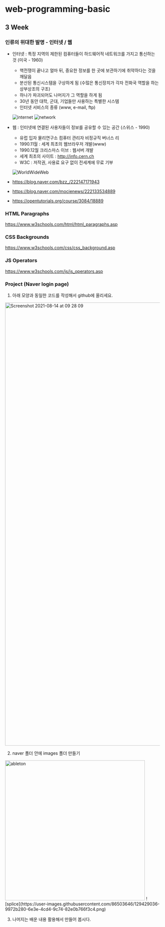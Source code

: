 # web-programming-basic

## 3 Week

### 인류의 위대한 발명 - 인터넷 / 웹
- 인터넷 : 특정 지역의 제한된 컴퓨터들이 하드웨어적 네트워크를 가지고 통신하는 것 (미국 - 1960)
    - 핵전쟁이 끝나고 얼마 뒤, 중요한 정보를 한 곳에 보관하기에 취약하다는 것을 깨달음
    - 분산된 통신시스템을 구상하게 됨 (수많은 통신장치가 각자 전화국 역할을 하는 상부상조의 구조)
    - 하나가 파괴되어도 나머지가 그 역할을 하게 됨
    - 30년 동안 대학, 군대, 기업들만 사용하는 특별한 시스템
    - 인터넷 서비스의 종류 (www, e-mail, ftp)
    
    ![internet](https://user-images.githubusercontent.com/86503646/129424382-3c003ba8-ab36-4aca-9759-7b9345fa984b.JPG)
    ![network](https://user-images.githubusercontent.com/86503646/129424848-c0700af5-9f27-4650-b530-298988c0ee58.JPG)

- 웹 : 인터넷에 연결된 사용자들이 정보를 공유할 수 있는 공간 (스위스 - 1990)
    - 유럽 입자 물리연구소 컴퓨터 관리자 비정규직 버너스 리
    - 1990.11월 : 세계 최초의 웹브라우저 개발(www)
    - 1990.12월 크리스마스 이브 : 웹서버 개발
    - 세계 최초의 사이트 : http://info.cern.ch
    - W3C : 저작권, 사용료 요구 없이 전세계에 무료 기부

    ![WorldWideWeb](https://user-images.githubusercontent.com/86503646/129425481-d4624bb4-ae53-4b1d-ab30-d5931eb1b31c.png)

- https://blog.naver.com/bzz_/222147171943
- https://blog.naver.com/mocienews/222133534889
- https://opentutorials.org/course/3084/18889

### HTML Paragraphs
https://www.w3schools.com/html/html_paragraphs.asp

### CSS Backgrounds
https://www.w3schools.com/css/css_background.asp

### JS Operators
https://www.w3schools.com/js/js_operators.asp

### Project (Naver login page)

1) 아래 모양과 동일한 코드를 작성해서 github에 올리세요.
<img width="1440" alt="Screenshot 2021-08-14 at 09 28 09" src="https://user-images.githubusercontent.com/86503646/129428967-0f82f5d6-a4f5-4b93-a755-995b36e6f9a4.png">

2) naver 폴더 안에 images 폴더 만들기
<img width="455" alt="ableton" src="https://user-images.githubusercontent.com/86503646/129429012-51f862fc-5a53-4145-bf56-4932ee76ecb6.png">
![splice](https://user-images.githubusercontent.com/86503646/129429036-9972b280-6e3e-4cd4-9c74-82e0b766f3c4.png)

3) 나머지는 배운 내용 활용해서 만들어 봅시다. 
